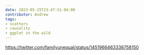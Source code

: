 ```yaml
---
date: 2023-05-25T23:47:51-04:00
contributor: Andrew
tags:
- scatters
- causality
- ggplot in the wild
---
```


https://twitter.com/familyunequal/status/1451966463338758150